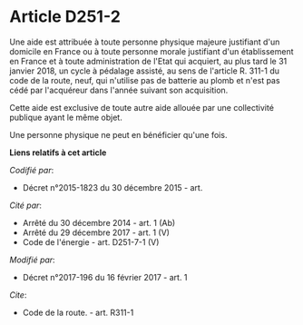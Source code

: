 # Article D251-2

Une aide est attribuée à toute personne physique majeure justifiant d'un domicile en France ou à toute personne morale
justifiant d'un établissement en France et à toute administration de l'Etat qui acquiert, au plus tard le 31 janvier 2018, un
cycle à pédalage assisté, au sens de l'article R. 311-1 du code de la route, neuf, qui n'utilise pas de batterie au plomb et
n'est pas cédé par l'acquéreur dans l'année suivant son acquisition. 

Cette aide est exclusive de toute autre aide allouée par une collectivité publique ayant le même objet. 

Une personne physique ne peut en bénéficier qu'une fois.

**Liens relatifs à cet article**

_Codifié par_:

  - Décret n°2015-1823 du 30 décembre 2015 - art.

_Cité par_:

  - Arrêté du 30 décembre 2014 - art. 1 (Ab)
  - Arrêté du 29 décembre 2017 - art. 1 (V)
  - Code de l'énergie - art. D251-7-1 (V)

_Modifié par_:

  - Décret n°2017-196 du 16 février 2017 - art. 1

_Cite_:

  - Code de la route. - art. R311-1

